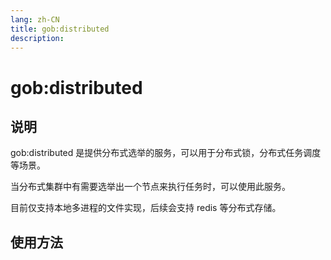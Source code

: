 ```yaml
---
lang: zh-CN
title: gob:distributed
description: 
---
```

# gob:distributed

## 说明

gob:distributed 是提供分布式选举的服务，可以用于分布式锁，分布式任务调度等场景。

当分布式集群中有需要选举出一个节点来执行任务时，可以使用此服务。

目前仅支持本地多进程的文件实现，后续会支持 redis 等分布式存储。

## 使用方法

```go

```